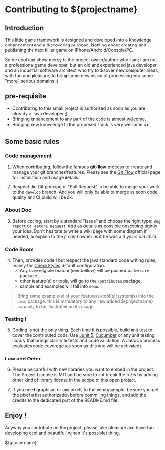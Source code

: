 # Contributing to ${projectname}

## Introduction

This little game framework is designed and developed into a Knowledge enhancement and a discovering purpose.
Nothing about creating and publishing the next killer game on IPhone/Android/Console/PC.

So be cool and show mercy to the project owner/author who I am; I am not a professional game developer, but an old and experienced java developer and an industrial software architect who try to disover new computer areas, with fun and pleasure, to bring some new vision of processing into some "more" serious domains ;)

## pre-requisite

- Contributing to this small project is authorized as soon as you are already a Java developer ;)
- Bringing enhancement to any part of the code is almost welcome.
- Bringing new knowledge to the proposed stack is very welcome :+1:

## Some basic rules

### Code management

1. When contributing, follow the famous **git-flow** process to create and manage your git branches/features. Please see the [Git Flow](https://nvie.com/posts/a-successful-git-branching-model/ "open the post") official page for installation and usage details.

2. Respect the Git principe of "Pull Request" to be able to merge your work to the `develop` branch. And you will only be able to merge as soon code quality and CI build will be ok.

### About Doc

3. Before coding, start by a standard "Issue" and choose the right type: `Bug report` or `Feature Request`. Add as details as possible describing tightly your idea. Don't hesitate to write a wiki page with some diagram if needed, to explain to the project owner as if he was a _3 years old child_.

### Code Room

4. Then, provides code ! but respect the java standard code writing rules, mainly the [CheckStyles](http://checkstyle.sourceforge.net/ "gt and visit the official site") default configuration.
   - Any core eligible feature (see bellow) will be pushed to the `core` package.
   - other feature(s) or tools, will go to the `contributes` package.
   - sample and examples will fall into `demo`.

> Bring some example(s) of your feature(s)/tool(s)/system(s) into the `demo` package. this is mandatory to any new added ${projectname} capacity to be illustrated on its usage.

### Testing !

5. Coding is not the only thing. Each time it is possible, build unit test to cover the contributed code. Use [Junit 5](https://junit.org/junit5/ "open the junit portal"), [Cucumber](https://docs.cucumber.io/ "go to the cucumber's community") or any unit testing library that brings clarity to tests and code validation. A JaCoCo process evaluates code coverage (as soon as this one will be activated).

### Law and Order

6. Please be careful with new libraries you want to embed in the project. The Project License is MIT and be sure to not break the rules by adding other kind of library license in the scope of this open project.

7. If you need graphism or any pixels to the demo/sample, be sure you get the pixel artist authorization before commiting things, and add the credits to the dedicated part of the README.md file.

## Enjoy !

Anyway you contribute on the project, please take pleasure and have fun developing cool and beautiful( wjhen it's possible) thing.

${gitusername}
